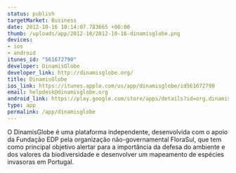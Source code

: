 ```yaml
--- 
status: publish
targetMarket: Business
date: 2012-10-16 10:14:07.783665 +00:00
thumb: /uploads/app/2012-10/2012-10-16-dinamisglobe.png
devices: 
- ios
- android
itunes_id: "561672790"
developer: DinamisGlobe
developer_link: http://dinamisglobe.org/
title: DinamisGlobe
ios_link: https://itunes.apple.com/us/app/dinamisglobe/id561672790
email: helpdesk@dinamisglobe.org
android_link: https://play.google.com/store/apps/details?id=org.dinamisglobe.mobileapp
type: app
permalink: /app/dinamisglobe
---
```


O DinamisGlobe é uma plataforma independente, desenvolvida com o apoio da Fundação EDP pela organização não-governamental FloraSul, que tem como principal objetivo alertar para a importância da defesa do ambiente e dos valores da biodiversidade e desenvolver um mapeamento de espécies invasoras em Portugal.
